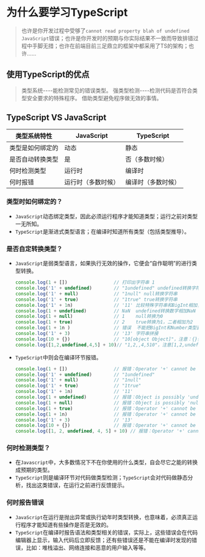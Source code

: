 # 为什么要学习TypeScript

> 也许是你开发过程中受够了`cannot read property blah of undefined JavaScript`错误；也许是你开发时的预期与你实际结果不一致而导致排错过程中手脚无措；也许在前端目前三足鼎立的框架中都采用了TS的架构；也许......

## 使用TypeScript的优点

> 类型系统----能检测常见的错误类型。
>  强类型检测----检测代码是否符合类型安全要求的特殊程序。
>  借助类型避免程序做无效的事情。

## TypeScript VS JavaScript

| 类型系统特性     | JavaScript         | TypeScript         |
| ---------------- | ------------------ | ------------------ |
| 类型是如何绑定的 | 动态               | 静态               |
| 是否自动转换类型 | 是                 | 否（多数时候）     |
| 何时检测类型     | 运行时             | 编译时             |
| 何时报错         | 运行时（多数时候） | 编译时（多数时候） |

### 类型时如何绑定的？

- `JavaScript`动态绑定类型，因此必须运行程序才能知道类型；运行之前对类型一无所知。
- `TypeScript`是渐进式类型语言；在编译时知道所有类型（包括类型推导）。

### 是否自定转换类型？

- `JavaScript`是弱类型语言，如果执行无效的操作，它便会“自作聪明”的进行类型转换。

  ```JavaScript
  console.log(1 + [])                 // 打印出字符串 1
  console.log('1' + undefined)        // "1undefined" undefined转换字符串
  console.log('1' + null)             // "1null" null转换字符串
  console.log('1' + true)             // "1true" true转换字符串
  console.log('1' + 1n)               // '11' 比较特殊字符串和BigInt相加，BigInt转换为字符串
  console.log(1 + undefined)          // NaN  undefined转换数字相加NaN
  console.log(1 + null)               // 1    null转换为0
  console.log(1 + true)               // 2    true转换为1，二者相加为2
  console.log(1 + 1n )                // 错误  不能把BigInt和Number类型直接混合相加
  console.log('1' + 3)                // '13' 字符串拼接
  console.log(10 + {})                // "10[object Object]"，注意：{}会默认调用valueOf是{}，不是基础类型继续转换，调用toString，返回结果"[object Object]"，于是和10进行'+'运算，按照字符串拼接规则来，参考'+'的规则C
  console.log([1,2,undefined,4,5] + 10)// "1,2,,4,510"，注意[1,2,undefined,4,5]会默认先调用valueOf结果还是这个数组，不是基础数据类型继续转换，也还是调用toString，返回"1,2,,4,5"，然后再和10进行运算，还是按照字符串拼接规则，参考'+'的第3条规则
  ```

- `TypeScript`中则会在编译环节报错。

  ```typescript
  console.log(1 + [])                 // 报错：Operator '+' cannot be applied to types 'number' and 'never[]'
  console.log('1' + undefined)        // "1undefined" 
  console.log('1' + null)             // "1null" 
  console.log('1' + true)             // "1true" 
  console.log('1' + 1n)               // '11' 
  console.log(1 + undefined)          // 报错：Object is possibly 'undefined'
  console.log(1 + null)               // 报错：Object is possibly 'null'.
  console.log(1 + true)               // 报错：Operator '+' cannot be applied to types 'number' and 'boolean'.
  console.log(1 + 1n)                 // 报错：Operator '+' cannot be applied to types '1' and '1n'.
  console.log('1' + 3)                // '13' 
  console.log(10 + {})                // 报错：Operator '+' cannot be applied to types 'number' and '{}'.
  console.log([1, 2, undefined, 4, 5] + 10) // 报错：Operator '+' cannot be applied to types '(number | undefined)[]' and 'number'
  ```

### 何时检测类型？

- 在`Javascript`中，大多数情况下不在你使用的什么类型，自会尽它之能的转换成预期的类型。
- `TypeScript`则是编译环节对代码做类型检测；`TypeScript`会对代码做静态分析，找出这类错误，在运行之前进行反馈提示。

### 何时报告错误

- `JavaScript`在运行是抛出异常或执行幼年时类型转换，也意味着，必须真正运行程序才能知道有些操作是否是无效的。
- `TypeScript`在编译时报告语法和类型相关的错误，实际上，这些错误会在代码编辑器上显示，输入代码后立即反馈；还有些错误还是不能在编译时发现的错误，比如：堆栈溢出、网络连接和恶意的用户输入等等。


